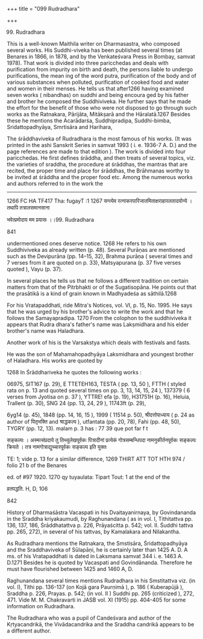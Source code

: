+++
title = "099 Rudradhara"

+++

99. Rudradhara 

This is a well-known Maithila writer on Dharmasastra, who composed several works. His Suddhi-viveka has been published several times (at Benares in 1866, in 1878, and by the Venkateśvara Press in Bombay, samvat 1978). That work is divided into three paricchedas and deals with purification from impurity on birth and death, the persons liable to undergo purifications, the mean ing of the word putra, purification of the body and of various substances when polluted, purification of cooked food and water and women in their menses. He tells us that after1266 having examined seven works ( nibandhas) on suddhi and being encoura ged by his father and brother he composed the Suddhiviveka. He further says that he made the effort for the benefit of those who were not disposed to go through such works as the Ratnakara, Pārijāta, Mitākṣarā and the Hāralatā.1267 Besides these he mentions the Acarādarśa, Suddhipradipa, Suddhi-bimba, Sridattopadhyāya, Smrtisāra and Harihara, 

The śrāddhaviveka of Rudradhara is the most famous of his works. (It was printed in the ashi Sanskrit Series in samvat 1993 ( i. e. 1936-7 A. D.) and the page references are made to that edition ). The work is divided into four paricchedas. He first defines śrāddha, and then treats of several topics, viz. the varieties of sraddha, the procedure at śrāddhas, the mantras that are recited, the proper time and place for śrāddhas, the Brāhmanas worthy to be invited at śrāddha and the proper food etc. Among the numerous works and authors referred to in the work the 

 ---- 







 

















1266 FC HA TF417 Tha: fugayT :1 1267 सन्त्येव रत्नाकरपारिजातमिताक्षराहारलतादयोन्ये । तथापि तत्रालसमानसाना 

भवेत्प्रमोदाय मम प्रयासः ।।99. Rudradhara 

841 

undermentioned ones deserve notice. 1268 He refers to his own Suddhiviveka as already written (p. 48). Several Purāṇas are mentioned such as the Devipurāna (pp. 14–15, 32), Brahma purāṇa ( several times and 7 verses from it are quoted on p. 33), Matsyapurana (p. 37 five verses quoted ), Vayu (p. 37). 

In several places he tells us that ne follows a different tradition on certain matters from that of the Pitrbhakti or of the Sugatisopāna. He points out that the prasātikā is a kind of grain known in Madhyadeśa as sāthilā.1268 

For his Vratapaddhati, ride Mitra's Notices, vol. VI, p. 15, No. 1995. He says that he was urged by his brother's advice to write the work and that he foilows the Samayapradipa. 1270 From the colophon to the suddhiviveka it appears that Rudra dhara's father's name was Lakṣmidhara and his elder brother's name was Haladhara. 

Another work of his is the Varsakstya which deals with festivals and fasts. 

He was the son of Mahamahopadhyāya Laksmidhara and youngest brother of Haladhara. His works are quoted by 

 









1268 In Śrāddhariveka he quotes the following works : 

06975, SIT167 (p. 29), E TTETEH163, TESTA ( pp. 13, 50 ), FTTH ( styled rata on p. 13 and quoted several times on pp. 3, 13, 14, 15, 24 ), 137379 ( 6 verses from Jyotisa on p. 37 ), YTTRE! efa (p. 19), H31751H (p. 16), Heluia, Trallent (p. 30), SNG 24 (pp. 13, 24, 29 ), 11743ft (p. 29), 

6yg14 (p. 45), 1848 (pp. 14, 16, 15 ), 1999 ( 11514 p. 50), श्रीदत्तोपाध्याय ( p. 24 as author of पितृभक्ति and श्राद्धकल्प ), utfantata (pp. 20, 78), Fahi (pp. 48, 50), TYGRY (pp. 12, 13). malam p. 3 has : 77 39 que pot far f t 

सङ्कल्पः । अस्मत्संप्रदाये तु तिथ्युलेखपूर्वकः पित्रादीनां प्रत्येकं गोत्रसम्बन्धिपदा नामनुकीर्तनपूर्वकः सङ्कल्पः क्रियते । तत्र नामगोत्राद्युच्चारपूर्वकः सङ्कल्प इति युक्तः 

TE: 1; vide p. 13 for a similar difference, 1269 THIRT ATT TOT HTH 974 / folio 21 b of the Benares 

ed. of \#97 1920. 1270 qy tuyaulata: Tipart Tout: 1 at the end of the 

व्रतपद्धति. H, D, 106 

842 

History of Dharmaśāstra Vacaspati in his Dvaitayanirnaya, by Govindananda in the Sraddha kriyakaumudi, by Raghunandana ( as in vol. I, Tithitattva pp. 136, 137, 186, Śrāddhatattva p. 226, Prāyaścitta p. 542; vol. II. Śuddhi tattva pp. 265, 272), in several of his tattvas, by Kamalakara and Nilakantha. 

As Rudradhara mentions the Ratnakara, the Smstisāra, Śridattopadhyāya and the Sraddhaviveka of Sūlapāṇi, he is certainly later than 1425 A. D. A ms. of his Vratapaddhati is dated in Laksmana samvat 344 i. e. 1463 A. D.1271 Besides he is quoted by Vacaspati and Govindānanda. Therefore he must have flourished between 1425 and 1460 A, D. 

Raghunandana several times mentions Rudradhara in his Smstitattva viz. (in vol. I), Tithi pp. 136-137 (on Kojā gara Paurṇimā ), p. 186 ( Kuberapūjā ), Sraddha p. 226, Prayas. p. 542; (in vol. II ) Suddhi pp. 265 (criticized ), 272, 471. Vide M. M. Chakravarti in JASB vol. XI (1915) pp. 404-405 for some information on Rudradhara. 

The Rudradhara who was a pupil of Candeśvara and author of the Kṛtyacandrikā, the Vivādacandrika and the Sraddha candrikā appears to be a different author. 
